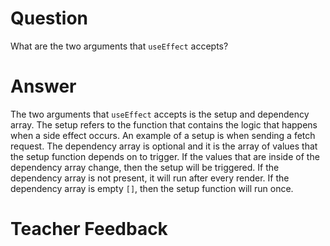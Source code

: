 # Question

What are the two arguments that `useEffect` accepts?

# Answer

The two arguments that `useEffect` accepts is the setup and dependency array. The setup refers to the function that contains the logic that happens when a side effect occurs. An example of a setup is when sending a fetch request. The dependency array is optional and it is the array of values that the setup function depends on to trigger. If the values that are inside of the dependency array change, then the setup will be triggered. If the dependency array is not present, it will run after every render. If the dependency array is empty `[]`, then the setup function will run once.

# Teacher Feedback
